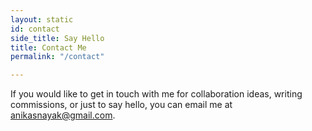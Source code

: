 ```yaml
---
layout: static
id: contact
side_title: Say Hello
title: Contact Me
permalink: "/contact"

---
```

If you would like to get in touch with me for collaboration ideas, writing commissions, or just to say hello, you can email me at [anikasnayak@gmail.com](mailto:anikasnayak@gmail.com).